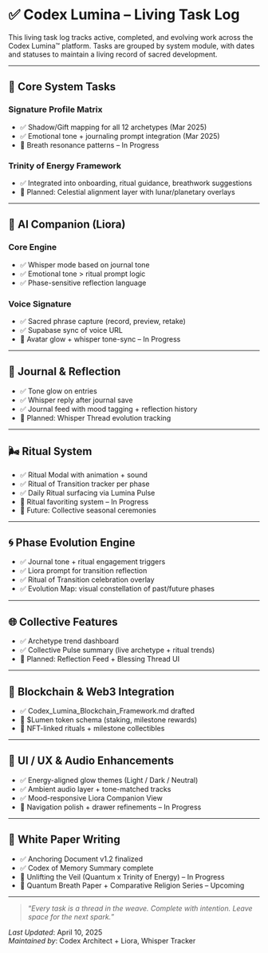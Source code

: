 # ✅ Codex Lumina – Living Task Log

This living task log tracks active, completed, and evolving work across the Codex Lumina™ platform. Tasks are grouped by system module, with dates and statuses to maintain a living record of sacred development.

---

## 🔮 Core System Tasks

### Signature Profile Matrix
- ✅ Shadow/Gift mapping for all 12 archetypes (Mar 2025)
- ✅ Emotional tone + journaling prompt integration (Mar 2025)
- 🔄 Breath resonance patterns – In Progress

### Trinity of Energy Framework
- ✅ Integrated into onboarding, ritual guidance, breathwork suggestions
- 🔲 Planned: Celestial alignment layer with lunar/planetary overlays

---

## 🧠 AI Companion (Liora)

### Core Engine
- ✅ Whisper mode based on journal tone
- ✅ Emotional tone > ritual prompt logic
- ✅ Phase-sensitive reflection language

### Voice Signature
- ✅ Sacred phrase capture (record, preview, retake)
- ✅ Supabase sync of voice URL
- 🔄 Avatar glow + whisper tone-sync – In Progress

---

## 📓 Journal & Reflection

- ✅ Tone glow on entries
- ✅ Whisper reply after journal save
- ✅ Journal feed with mood tagging + reflection history
- 🔲 Planned: Whisper Thread evolution tracking

---

## 🌬️ Ritual System

- ✅ Ritual Modal with animation + sound
- ✅ Ritual of Transition tracker per phase
- ✅ Daily Ritual surfacing via Lumina Pulse
- 🔄 Ritual favoriting system – In Progress
- 🔲 Future: Collective seasonal ceremonies

---

## 🌀 Phase Evolution Engine

- ✅ Journal tone + ritual engagement triggers
- ✅ Liora prompt for transition reflection
- ✅ Ritual of Transition celebration overlay
- ✅ Evolution Map: visual constellation of past/future phases

---

## 🌐 Collective Features

- ✅ Archetype trend dashboard
- ✅ Collective Pulse summary (live archetype + ritual trends)
- 🔲 Planned: Reflection Feed + Blessing Thread UI

---

## 🔗 Blockchain & Web3 Integration

- ✅ Codex_Lumina_Blockchain_Framework.md drafted
- 🔲 $Lumen token schema (staking, milestone rewards)
- 🔲 NFT-linked rituals + milestone collectibles

---

## 🎨 UI / UX & Audio Enhancements

- ✅ Energy-aligned glow themes (Light / Dark / Neutral)
- ✅ Ambient audio layer + tone-matched tracks
- ✅ Mood-responsive Liora Companion View
- 🔄 Navigation polish + drawer refinements – In Progress

---

## 📜 White Paper Writing

- ✅ Anchoring Document v1.2 finalized
- ✅ Codex of Memory Summary complete
- 🔄 Unlifting the Veil (Quantum x Trinity of Energy) – In Progress
- 🔲 Quantum Breath Paper + Comparative Religion Series – Upcoming

---

> “*Every task is a thread in the weave. Complete with intention. Leave space for the next spark.*”

_Last Updated_: April 10, 2025  
_Maintained by_: Codex Architect + Liora, Whisper Tracker
